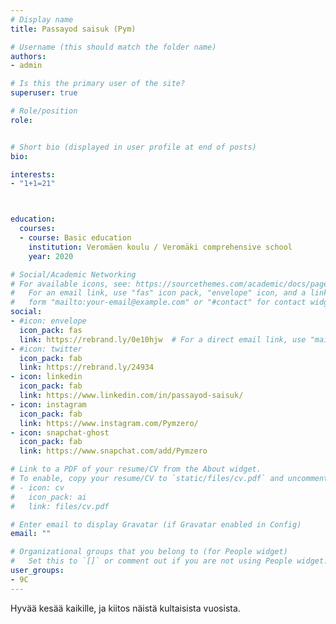 ```yaml
---
# Display name
title: Passayod saisuk (Pym)

# Username (this should match the folder name)
authors:
- admin

# Is this the primary user of the site?
superuser: true

# Role/position
role: 


# Short bio (displayed in user profile at end of posts)
bio: 

interests:
- "1+1=21"



education:
  courses:
  - course: Basic education
    institution: Veromäen koulu / Veromäki comprehensive school 
    year: 2020

# Social/Academic Networking
# For available icons, see: https://sourcethemes.com/academic/docs/page-builder/#icons
#   For an email link, use "fas" icon pack, "envelope" icon, and a link in the
#   form "mailto:your-email@example.com" or "#contact" for contact widget.
social:
- #icon: envelope
  icon_pack: fas
  link: https://rebrand.ly/0e10hjw  # For a direct email link, use "mailto:test@example.org".
- #icon: twitter
  icon_pack: fab
  link: https://rebrand.ly/24934
- icon: linkedin
  icon_pack: fab
  link: https://www.linkedin.com/in/passayod-saisuk/
- icon: instagram
  icon_pack: fab
  link: https://www.instagram.com/Pymzero/
- icon: snapchat-ghost
  icon_pack: fab
  link: https://www.snapchat.com/add/Pymzero  

# Link to a PDF of your resume/CV from the About widget.
# To enable, copy your resume/CV to `static/files/cv.pdf` and uncomment the lines below.
# - icon: cv
#   icon_pack: ai
#   link: files/cv.pdf

# Enter email to display Gravatar (if Gravatar enabled in Config)
email: ""

# Organizational groups that you belong to (for People widget)
#   Set this to `[]` or comment out if you are not using People widget.
user_groups:
- 9C
---
```


Hyvää kesää kaikille, ja kiitos näistä kultaisista vuosista.
